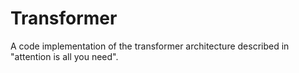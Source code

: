 # Transformer
A code implementation of the transformer architecture described in "attention is all you need".
